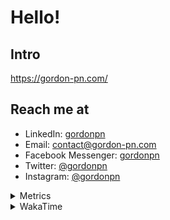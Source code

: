 # Hello!

## Intro

<https://gordon-pn.com/>

## Reach me at

- LinkedIn: [gordonpn](https://www.linkedin.com/in/gordonpn/)
- Email: [contact@gordon-pn.com](mailto:contact@gordon-pn.com)
- Facebook Messenger: [gordonpn](https://www.messenger.com/t/Gordonpn)
- Twitter: [@gordonpn](https://twitter.com/Gordonpn)
- Instagram: [@gordonpn](https://www.instagram.com/gordonpn/)

<details>
  <summary>Metrics</summary>

  <img align="center" src="https://github.com/gordonpn/gordonpn/blob/master/github-metrics.svg" alt="GitHub Metrics">

</details>

<details>
  <summary>WakaTime</summary>

  <!--START_SECTION:waka-->
📊 **This Week I Spent My Time On** 

```text
💬 Programming Languages: 
Java                     19 hrs 21 mins      ███████████░░░░░░░░░░░░░░   45.92 % 
Other                    16 hrs              █████████░░░░░░░░░░░░░░░░   37.97 % 
CSS                      1 hr 58 mins        █░░░░░░░░░░░░░░░░░░░░░░░░   04.67 % 
JavaScript               1 hr 40 mins        █░░░░░░░░░░░░░░░░░░░░░░░░   03.97 % 
TypeScript               1 hr 7 mins         █░░░░░░░░░░░░░░░░░░░░░░░░   02.67 % 

🔥 Editors: 
Chrome                   20 hrs 18 mins      ████████████░░░░░░░░░░░░░   48.16 % 
IntelliJ IDEA            8 hrs 45 mins       █████░░░░░░░░░░░░░░░░░░░░   20.77 % 
iTerm2                   7 hrs 31 mins       ████░░░░░░░░░░░░░░░░░░░░░   17.85 % 
Slack                    3 hrs 4 mins        ██░░░░░░░░░░░░░░░░░░░░░░░   07.29 % 
VS Code                  43 mins             ░░░░░░░░░░░░░░░░░░░░░░░░░   01.71 % 
```


 Last Updated on 13/04/2025 16:27:17 UTC
<!--END_SECTION:waka-->
</details>
